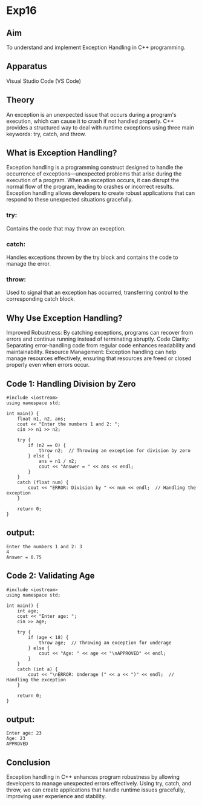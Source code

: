# Exp16
## Aim
To understand and implement Exception Handling in C++ programming.

## Apparatus
Visual Studio Code (VS Code)
## Theory
An exception is an unexpected issue that occurs during a program's execution, which can cause it to crash if not handled properly. C++ provides a structured way to deal with runtime exceptions using three main keywords: try, catch, and throw.
## What is Exception Handling?
Exception handling is a programming construct designed to handle the occurrence of exceptions—unexpected problems that arise during the execution of a program. When an exception occurs, it can disrupt the normal flow of the program, leading to crashes or incorrect results. Exception handling allows developers to create robust applications that can respond to these unexpected situations gracefully.
### try:
Contains the code that may throw an exception.
### catch: 
Handles exceptions thrown by the try block and contains the code to manage the error.
### throw: 
Used to signal that an exception has occurred, transferring control to the corresponding catch block.
## Why Use Exception Handling?
Improved Robustness: By catching exceptions, programs can recover from errors and continue running instead of terminating abruptly.
Code Clarity: Separating error-handling code from regular code enhances readability and maintainability.
Resource Management: Exception handling can help manage resources effectively, ensuring that resources are freed or closed properly even when errors occur.

## Code 1: Handling Division by Zero
```
#include <iostream>
using namespace std;

int main() {
    float n1, n2, ans;
    cout << "Enter the numbers 1 and 2: ";
    cin >> n1 >> n2;

    try {
        if (n2 == 0) {
            throw n2;  // Throwing an exception for division by zero
        } else {
            ans = n1 / n2;
            cout << "Answer = " << ans << endl;
        }
    }
    catch (float num) {
        cout << "ERROR: Division by " << num << endl;  // Handling the exception
    }

    return 0;
}
```
## output:
```
Enter the numbers 1 and 2: 3
4
Answer = 0.75
```
## Code 2: Validating Age
```
#include <iostream>
using namespace std;

int main() {
    int age;
    cout << "Enter age: ";
    cin >> age;

    try {
        if (age < 18) {
            throw age;  // Throwing an exception for underage
        } else {
            cout << "Age: " << age << "\nAPPROVED" << endl;
        }
    }
    catch (int a) {
        cout << "\nERROR: Underage (" << a << ")" << endl;  // Handling the exception
    }

    return 0;
}
```
## output:
```
Enter age: 23
Age: 23
APPROVED
```
## Conclusion
Exception handling in C++ enhances program robustness by allowing developers to manage unexpected errors effectively. Using try, catch, and throw, we can create applications that handle runtime issues gracefully, improving user experience and stability.
